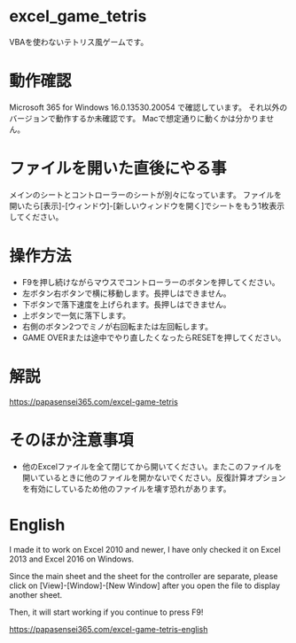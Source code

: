 # excel_game_tetris
VBAを使わないテトリス風ゲームです。

# 動作確認
Microsoft 365 for Windows 16.0.13530.20054 で確認しています。
それ以外のバージョンで動作するか未確認です。
Macで想定通りに動くかは分かりません。

# ファイルを開いた直後にやる事
メインのシートとコントローラーのシートが別々になっています。
ファイルを開いたら[表示]-[ウィンドウ]-[新しいウィンドウを開く]でシートをもう1枚表示してください。

# 操作方法
- F9を押し続けながらマウスでコントローラーのボタンを押してください。
- 左ボタン右ボタンで横に移動します。長押しはできません。
- 下ボタンで落下速度を上げられます。長押しはできません。
- 上ボタンで一気に落下します。
- 右側のボタン2つでミノが右回転または左回転します。
- GAME OVERまたは途中でやり直したくなったらRESETを押してください。

# 解説
https://papasensei365.com/excel-game-tetris

# そのほか注意事項
- 他のExcelファイルを全て閉じてから開いてください。またこのファイルを開いているときに他のファイルを開かないでください。反復計算オプションを有効にしているため他のファイルを壊す恐れがあります。

# English

I made it to work on Excel 2010 and newer, I have only checked it on Excel 2013 and Excel 2016 on Windows.

Since the main sheet and the sheet for the controller are separate, please click on [View]-[Window]-[New Window] after you open the file to display another sheet.

Then, it will start working if you continue to press F9!

https://papasensei365.com/excel-game-tetris-english
